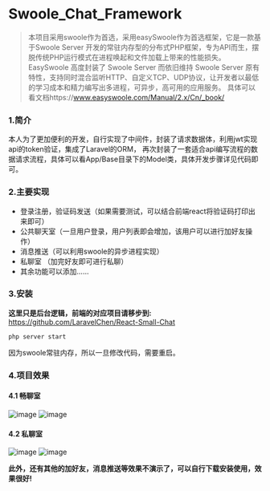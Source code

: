 # Swoole_Chat_Framework
> 本项目采用swoole作为首选，采用easySwoole作为首选框架，它是一款基于Swoole Server 开发的常驻内存型的分布式PHP框架，专为API而生，摆脱传统PHP运行模式在进程唤起和文件加载上带来的性能损失。
EasySwoole 高度封装了 Swoole Server 而依旧维持 Swoole Server 原有特性，支持同时混合监听HTTP、自定义TCP、UDP协议，让开发者以最低的学习成本和精力编写出多进程，可异步，高可用的应用服务。
具体可以看文档https://www.easyswoole.com/Manual/2.x/Cn/_book/

### 1.简介
本人为了更加便利的开发，自行实现了中间件，封装了请求数据体，利用jwt实现api的token验证，集成了Laravel的ORM，
再次封装了一套适合api编写流程的数据请求流程，具体可以看App/Base目录下的Model类，具体开发步骤详见代码即可。

### 2.主要实现
- 登录注册，验证码发送（如果需要测试，可以结合前端react将验证码打印出来即可）
- 公共聊天室（一旦用户登录，用户列表即会增加，该用户可以进行加好友操作）
- 消息推送（可以利用swoole的异步进程实现）
- 私聊室 （加完好友即可进行私聊）
- 其余功能可以添加......

### 3.安装
**这里只是后台逻辑，前端的对应项目请移步到:** https://github.com/LaravelChen/React-Small-Chat
```
php server start
```
因为swoole常驻内存，所以一旦修改代码，需要重启。


### 4.项目效果
#### 4.1 畅聊室
![image](https://github.com/LaravelChen/React-Small-Chat/raw/master/screen/image1.gif)
![image](https://github.com/LaravelChen/React-Small-Chat/raw/master/screen/image2.gif)
#### 4.2 私聊室
![image](https://github.com/LaravelChen/React-Small-Chat/raw/master/screen/image3.gif)
![image](https://github.com/LaravelChen/React-Small-Chat/raw/master/screen/image4.gif)

**此外，还有其他的加好友，消息推送等效果不演示了，可以自行下载安装使用，效果很好!**